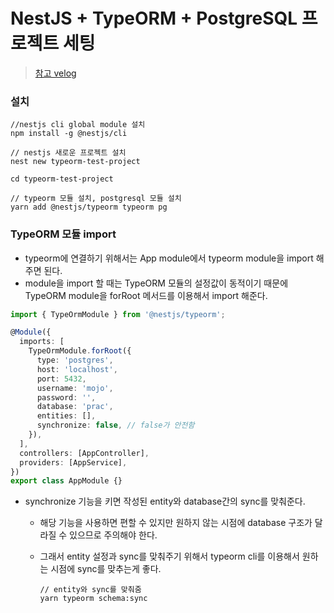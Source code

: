 # NestJS + TypeORM + PostgreSQL 프로젝트 세팅



> [참고 velog](https://velog.io/@haileeyu21/NestJS-PostgreSQL%EA%B3%BC-%EC%97%B0%EB%8F%99-%EB%B0%8F-TypeORM-%EC%82%AC%EC%9A%A9%ED%95%B4%EC%84%9C-%ED%85%8C%EC%9D%B4%EB%B8%94-%EC%83%9D%EC%84%B1%ED%95%B4%EB%B3%B4%EA%B8%B0)





### 설치

```shell
//nestjs cli global module 설치
npm install -g @nestjs/cli

// nestjs 새로운 프로젝트 설치
nest new typeorm-test-project

cd typeorm-test-project

// typeorm 모듈 설치, postgresql 모듈 설치
yarn add @nestjs/typeorm typeorm pg
```



### TypeORM 모듈 import

- typeorm에 연결하기 위해서는 App module에서 typeorm module을 import 해주면 된다.
- module을 import 할 때는 TypeORM 모듈의 설정값이 동적이기 때문에 TypeORM module을 forRoot 메서드를 이용해서 import 해준다.

```typescript
import { TypeOrmModule } from '@nestjs/typeorm';

@Module({
  imports: [
    TypeOrmModule.forRoot({
      type: 'postgres',
      host: 'localhost',
      port: 5432,
      username: 'mojo',
      password: '',
      database: 'prac',
      entities: [],
      synchronize: false, // false가 안전함
    }),
  ],
  controllers: [AppController],
  providers: [AppService],
})
export class AppModule {}
```

- synchronize 기능을 키면 작성된 entity와 database간의 sync를 맞춰준다.

  - 해당 기능을 사용하면 편할 수 있지만 원하지 않는 시점에 database 구조가 달라질 수 있으므로 주의해야 한다.

  - 그래서 entity 설정과 sync를 맞춰주기 위해서 typeorm cli를 이용해서 원하는 시점에 sync를 맞추는게 좋다.

    ```shell
    // entity와 sync를 맞춰줌
    yarn typeorm schema:sync
    ```







